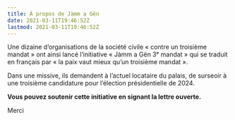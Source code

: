 ```yaml
---
title: À propos de Jàmm a Gën
date: 2021-03-11T19:46:52Z
lastmod: 2021-03-11T19:46:52Z
---
```


Une dizaine d’organisations de la société civile « contre un troisième mandat » ont ainsi  lancé l’initiative « Jàmm a Gën 3ᵉ mandat » qui se traduit en français par « la paix vaut mieux qu’un troisième mandat ».

Dans une missive, ils demandent à l’actuel locataire du palais, de surseoir à une troisième candidature pour l’élection présidentielle de 2024.

**Vous pouvez soutenir cette initiative en signant la lettre ouverte.**

Merci
